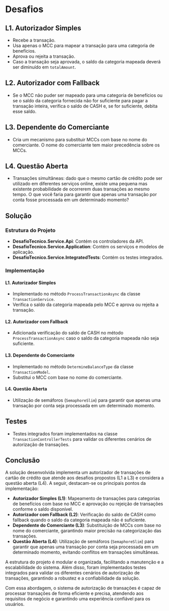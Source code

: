 # Desafios

## L1. Autorizador Simples
- Recebe a transação.
- Usa apenas o MCC para mapear a transação para uma categoria de benefícios.
- Aprova ou rejeita a transação.
- Caso a transação seja aprovada, o saldo da categoria mapeada deverá ser diminuído em `totalAmount`.

## L2. Autorizador com Fallback
- Se o MCC não puder ser mapeado para uma categoria de benefícios ou se o saldo da categoria fornecida não for suficiente para pagar a transação inteira, verifica o saldo de CASH e, se for suficiente, debita esse saldo.

## L3. Dependente do Comerciante
- Cria um mecanismo para substituir MCCs com base no nome do comerciante. O nome do comerciante tem maior precedência sobre os MCCs.

## L4. Questão Aberta
- Transações simultâneas: dado que o mesmo cartão de crédito pode ser utilizado em diferentes serviços online, existe uma pequena mas existente probabilidade de ocorrerem duas transações ao mesmo tempo. O que você faria para garantir que apenas uma transação por conta fosse processada em um determinado momento?

## Solução

### Estrutura do Projeto
- **DesafioTecnico.Service.Api**: Contém os controladores da API.
- **DesafioTecnico.Service.Application**: Contém os serviços e modelos de aplicação.
- **DesafioTecnico.Service.IntegratedTests**: Contém os testes integrados.

### Implementação

#### L1. Autorizador Simples
- Implementado no método `ProcessTransactionAsync` da classe `TransactionService`.
- Verifica o saldo da categoria mapeada pelo MCC e aprova ou rejeita a transação.

#### L2. Autorizador com Fallback
- Adicionada verificação do saldo de CASH no método `ProcessTransactionAsync` caso o saldo da categoria mapeada não seja suficiente.

#### L3. Dependente do Comerciante
- Implementado no método `DetermineBalanceType` da classe `TransactionModel`.
- Substitui o MCC com base no nome do comerciante.

#### L4. Questão Aberta
- Utilização de semáforos (`SemaphoreSlim`) para garantir que apenas uma transação por conta seja processada em um determinado momento.

## Testes
- Testes integrados foram implementados na classe `TransactionControllerTests` para validar os diferentes cenários de autorização de transações.

## Conclusão
A solução desenvolvida implementa um autorizador de transações de cartão de crédito que atende aos desafios propostos (L1 a L3) e considera a questão aberta (L4). A seguir, destacam-se os principais pontos da implementação:
- **Autorizador Simples (L1)**: Mapeamento de transações para categorias de benefícios com base no MCC e aprovação ou rejeição de transações conforme o saldo disponível.
- **Autorizador com Fallback (L2)**: Verificação do saldo de CASH como fallback quando o saldo da categoria mapeada não é suficiente.
- **Dependente do Comerciante (L3)**: Substituição de MCCs com base no nome do comerciante, garantindo maior precisão na categorização das transações.
- **Questão Aberta (L4)**: Utilização de semáforos (`SemaphoreSlim`) para garantir que apenas uma transação por conta seja processada em um determinado momento, evitando conflitos em transações simultâneas.

A estrutura do projeto é modular e organizada, facilitando a manutenção e a escalabilidade do sistema. Além disso, foram implementados testes integrados para validar os diferentes cenários de autorização de transações, garantindo a robustez e a confiabilidade da solução.

Com essa abordagem, o sistema de autorização de transações é capaz de processar transações de forma eficiente e precisa, atendendo aos requisitos de negócio e garantindo uma experiência confiável para os usuários.

